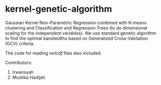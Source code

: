 # kernel-genetic-algorithm
Gaussian Kernel Non-Parametric Regression combined with K-means clustering and Classification and Regression Trees (to do dimensional scaling for the independent variables). We use standard genetic algorithm to find the optimal bandwidths based on Generalized Cross-Validation (GCV) criteria.

The code for reading _netcdf_ files also included.

Contributors:
1. Irwansyah
2. Mustika Hadijati
